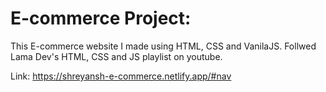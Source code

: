 <h1>E-commerce Project:</h1>
<p>This E-commerce website I made using HTML, CSS and VanilaJS. Follwed Lama Dev's HTML, CSS and JS playlist on youtube.</p>

Link: https://shreyansh-e-commerce.netlify.app/#nav
